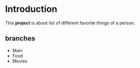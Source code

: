 # Introduction
This **project** is about list of different favorite things of a person.
## branches
* Main
* Food 
* Movies

